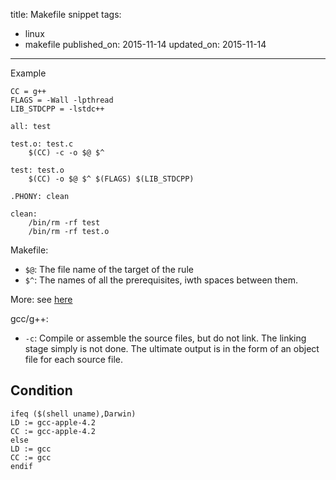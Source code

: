 title: Makefile snippet
tags:
 - linux
 - makefile
published_on: 2015-11-14
updated_on: 2015-11-14
---

Example

```
CC = g++ 
FLAGS = -Wall -lpthread
LIB_STDCPP = -lstdc++

all: test

test.o: test.c
    $(CC) -c -o $@ $^

test: test.o
    $(CC) -o $@ $^ $(FLAGS) $(LIB_STDCPP)

.PHONY: clean

clean:
    /bin/rm -rf test
    /bin/rm -rf test.o
```

Makefile:

 - `$@`: The file name of the target of the rule
 - `$^`: The names of all the prerequisites, iwth spaces between them.

More: see [here][make-automatic-vars]

gcc/g++:

 - `-c`: Compile or assemble the source files, but do not link.  The linking stage simply is not done.  The ultimate output is in the form of an object file for each source file.


## Condition

```
ifeq ($(shell uname),Darwin)
LD := gcc-apple-4.2
CC := gcc-apple-4.2
else
LD := gcc
CC := gcc
endif
```

[make-automatic-vars]: https://www.gnu.org/software/make/manual/html_node/Automatic-Variables.html
